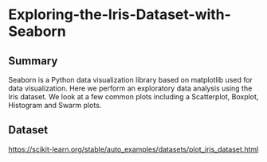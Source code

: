 # Exploring-the-Iris-Dataset-with-Seaborn

## Summary
Seaborn is a Python data visualization library based on matplotlib used for data visualization. Here we perform an exploratory data analysis using the Iris dataset. We look at a few common plots including a Scatterplot, Boxplot, Histogram and Swarm plots.

## Dataset
https://scikit-learn.org/stable/auto_examples/datasets/plot_iris_dataset.html
